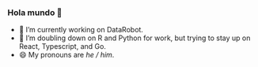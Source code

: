### Hola mundo 👋

- 🔭 I’m currently working on DataRobot.
- 🌱 I’m doubling down on R and Python for work, but trying to stay up on React, Typescript, and Go.
- 😄 My pronouns are *he / him*.
